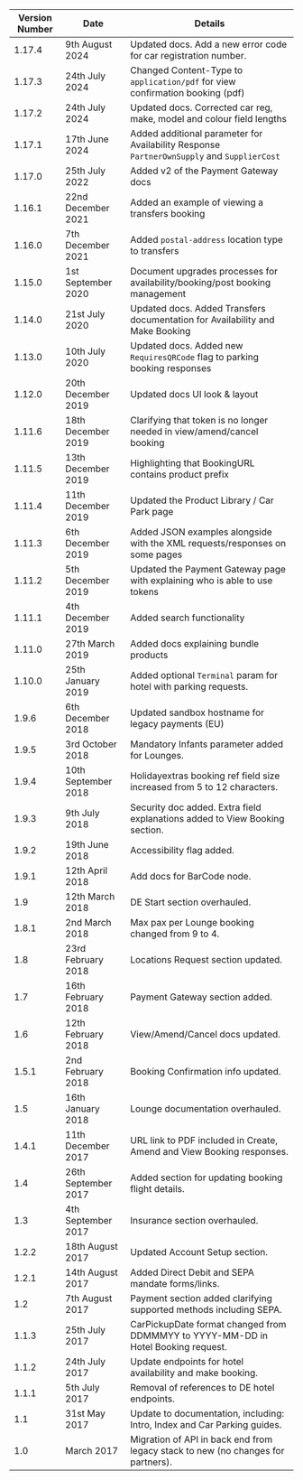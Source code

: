 | Version Number | Date                | Details                                                                                    |
|----------------|---------------------|--------------------------------------------------------------------------------------------|
| 1.17.4         | 9th August 2024     | Updated docs. Add a new error code for car registration number.                            |
| 1.17.3         | 24th July 2024      | Changed Content-Type to `application/pdf` for view confirmation booking (pdf)              |
| 1.17.2         | 24th July 2024      | Updated docs. Corrected car reg, make, model and colour field lengths                      |
| 1.17.1         | 17th June 2024      | Added additional parameter for Availability Response `PartnerOwnSupply` and `SupplierCost` |
| 1.17.0         | 25th July 2022      | Added v2 of the Payment Gateway docs                                                       |
| 1.16.1         | 22nd December 2021  | Added an example of viewing a transfers booking                                            |
| 1.16.0         | 7th December 2021   | Added `postal-address` location type to transfers                                          |
| 1.15.0         | 1st September 2020  | Document upgrades processes for availability/booking/post booking management               |
| 1.14.0         | 21st July 2020      | Updated docs. Added Transfers documentation for Availability and Make Booking              |
| 1.13.0         | 10th July 2020      | Updated docs. Added new `RequiresQRCode` flag to parking booking responses                 |
| 1.12.0         | 20th December 2019  | Updated docs UI look & layout                                                              |
| 1.11.6         | 18th December 2019  | Clarifying that token is no longer needed in view/amend/cancel booking                     |
| 1.11.5         | 13th December 2019  | Highlighting that BookingURL contains product prefix                                       |
| 1.11.4         | 11th December 2019  | Updated the Product Library / Car Park page                                                |
| 1.11.3         | 6th December 2019   | Added JSON examples alongside with the XML requests/responses on some pages                |
| 1.11.2         | 5th December 2019   | Updated the Payment Gateway page with explaining who is able to use tokens                 |
| 1.11.1         | 4th December 2019   | Added search functionality                                                                 |
| 1.11.0         | 27th March 2019     | Added docs explaining bundle products                                                      |
| 1.10.0         | 25th January 2019   | Added optional `Terminal` param for hotel with parking requests.                           |
| 1.9.6          | 6th December 2018   | Updated sandbox hostname for legacy payments (EU)                                          |
| 1.9.5          | 3rd October 2018    | Mandatory Infants parameter added for Lounges.                                             |
| 1.9.4          | 10th September 2018 | Holidayextras booking ref field size increased from 5 to 12 characters.                    |
| 1.9.3          | 9th July 2018       | Security doc added. Extra field explanations added to View Booking section.                |
| 1.9.2          | 19th June 2018      | Accessibility flag added.                                                                  |
| 1.9.1          | 12th April 2018     | Add docs for BarCode node.                                                                 |
| 1.9            | 12th March 2018     | DE Start section overhauled.                                                               |
| 1.8.1          | 2nd March 2018      | Max pax per Lounge booking changed from 9 to 4.                                            |
| 1.8            | 23rd February 2018  | Locations Request section updated.                                                         |
| 1.7            | 16th February 2018  | Payment Gateway section added.                                                             |
| 1.6            | 12th February 2018  | View/Amend/Cancel docs updated.                                                            |
| 1.5.1          | 2nd February 2018   | Booking Confirmation info updated.                                                         |
| 1.5            | 16th January 2018   | Lounge documentation overhauled.                                                           |
| 1.4.1          | 11th December 2017  | URL link to PDF included in Create, Amend and View Booking responses.                      |
| 1.4            | 26th September 2017 | Added section for updating booking flight details.                                         |
| 1.3            | 4th September 2017  | Insurance section overhauled.                                                              |
| 1.2.2          | 18th August 2017    | Updated Account Setup section.                                                             |
| 1.2.1          | 14th August 2017    | Added Direct Debit and SEPA mandate forms/links.                                           |
| 1.2            | 7th August 2017     | Payment section added clarifying supported methods including SEPA.                         |
| 1.1.3          | 25th July 2017      | CarPickupDate format changed from DDMMMYY to YYYY-MM-DD in Hotel Booking request.          |
| 1.1.2          | 24th July 2017      | Update endpoints for hotel availability and make booking.                                  |
| 1.1.1          | 5th July 2017       | Removal of references to DE hotel endpoints.                                               |
| 1.1            | 31st May 2017       | Update to documentation, including: Intro, Index and Car Parking guides.                   |
| 1.0            | March 2017          | Migration of API in back end from legacy stack to new (no changes for partners).           |
